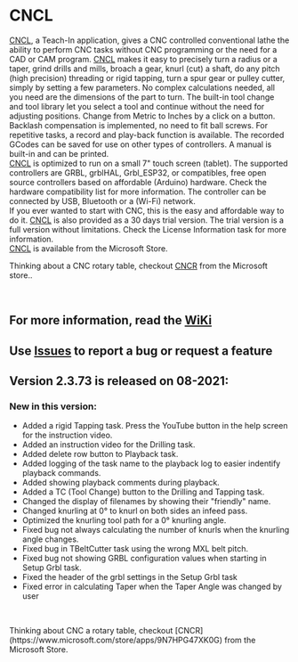 # CNCL
[CNCL](https://www.microsoft.com/store/apps/9P42TB5T697H), a Teach-In application, gives a CNC controlled conventional lathe the ability to perform CNC tasks without CNC programming or the need for a CAD or CAM program. [CNCL](https://www.microsoft.com/store/apps/9P42TB5T697H) makes it easy to precisely turn a radius or a taper, grind drills and mills, broach a gear, knurl (cut) a shaft, do any pitch (high precision) threading or rigid tapping, turn a spur gear or pulley cutter, simply by setting a few parameters. No complex calculations needed, all you need are the dimensions of the part to turn. The built-in tool change and tool library let you select a tool and continue without the need for adjusting positions. Change from Metric to Inches by a click on a button. Backlash compensation is implemented, no need to fit ball screws. For repetitive tasks, a record and play-back function is available. The recorded GCodes can be saved for use on other types of controllers. A manual is built-in and can be printed.  
[CNCL](https://www.microsoft.com/store/apps/9P42TB5T697H) is optimized to run on a small 7" touch screen (tablet). The supported controllers are GRBL, grblHAL, Grbl_ESP32, or compatibles, free open source controllers based on affordable (Arduino) hardware. Check the hardware compatibility list for more information. The controller can be connected by USB, Bluetooth or a (Wi-Fi) network.  
If you ever wanted to start with CNC, this is the easy and affordable way to do it.
[CNCL](https://www.microsoft.com/store/apps/9P42TB5T697H) is also provided as a 30 days trial version. The trial version is a full version without limitations. Check the License Information task for more information.  
[CNCL](https://www.microsoft.com/store/apps/9P42TB5T697H) is available from the Microsoft Store.  

Thinking about a CNC rotary table, checkout [CNCR](https://www.microsoft.com/store/apps/9N7HPG47XK0G) from the Microsoft store..
<p>&nbsp;</p> 

## For more information, read the [WiKi](https://github.com/MetalWorkerTools/CNCL/wiki)
## Use [**Issues**](https://github.com/MetalWorkerTools/CNCL/issues) to report a bug or request a feature 
## Version 2.3.73 is released on 08-2021:
### New in this version:
* Added a rigid Tapping task. Press the YouTube button in the help screen for the instruction video.
* Added an instruction video for the Drilling task.
* Added delete row button to Playback task.
* Added logging of the task name to the playback log to easier indentify playback commands.
* Added showing playback comments during playback.
* Added a TC (Tool Change) button to the Drilling and Tapping task.
* Changed the display of filenames by showing their "friendly" name.
* Changed knurling at 0° to knurl on both sides an infeed pass.
* Optimized the knurling tool path for a 0° knurling angle.
* Fixed bug not always calculating the number of knurls when the knurling angle changes.
* Fixed bug in TBeltCutter task using the wrong MXL belt pitch.
* Fixed bug not showing GRBL configuration values when starting in Setup Grbl task.
* Fixed the header of the grbl settings in the Setup Grbl task
* Fixed error in calculating Taper when the Taper Angle was changed by user
<p>&nbsp;</p>  
Thinking about CNC a rotary table, checkout [CNCR](https://www.microsoft.com/store/apps/9N7HPG47XK0G) from the Microsoft Store.  


